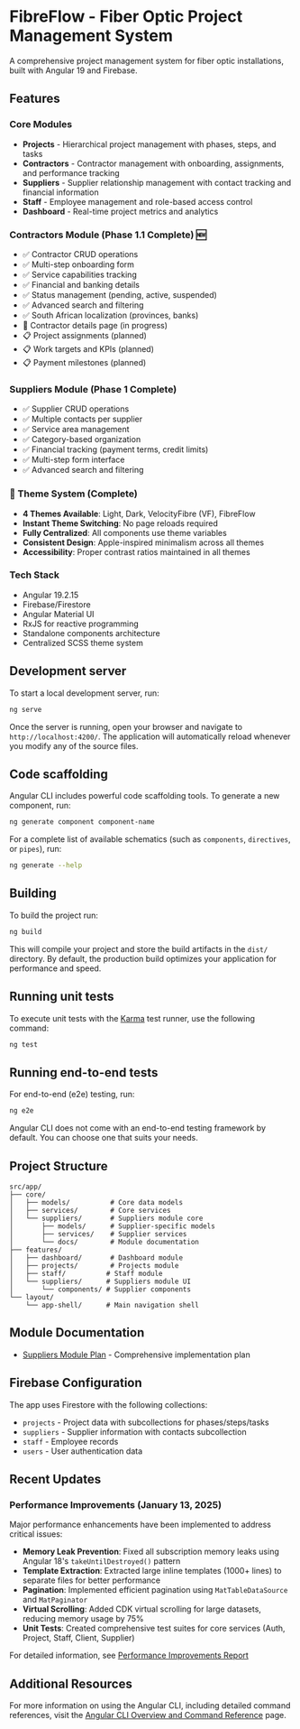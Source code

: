 # FibreFlow - Fiber Optic Project Management System

A comprehensive project management system for fiber optic installations, built with Angular 19 and Firebase.

## Features

### Core Modules
- **Projects** - Hierarchical project management with phases, steps, and tasks
- **Contractors** - Contractor management with onboarding, assignments, and performance tracking
- **Suppliers** - Supplier relationship management with contact tracking and financial information
- **Staff** - Employee management and role-based access control
- **Dashboard** - Real-time project metrics and analytics

### Contractors Module (Phase 1.1 Complete) 🆕
- ✅ Contractor CRUD operations
- ✅ Multi-step onboarding form
- ✅ Service capabilities tracking
- ✅ Financial and banking details
- ✅ Status management (pending, active, suspended)
- ✅ Advanced search and filtering
- ✅ South African localization (provinces, banks)
- 🚧 Contractor details page (in progress)
- 📋 Project assignments (planned)
- 📋 Work targets and KPIs (planned)
- 📋 Payment milestones (planned)

### Suppliers Module (Phase 1 Complete)
- ✅ Supplier CRUD operations
- ✅ Multiple contacts per supplier
- ✅ Service area management
- ✅ Category-based organization
- ✅ Financial tracking (payment terms, credit limits)
- ✅ Multi-step form interface
- ✅ Advanced search and filtering

### 🎨 Theme System (Complete)
- **4 Themes Available**: Light, Dark, VelocityFibre (VF), FibreFlow
- **Instant Theme Switching**: No page reloads required
- **Fully Centralized**: All components use theme variables
- **Consistent Design**: Apple-inspired minimalism across all themes
- **Accessibility**: Proper contrast ratios maintained in all themes

### Tech Stack
- Angular 19.2.15
- Firebase/Firestore
- Angular Material UI
- RxJS for reactive programming
- Standalone components architecture
- Centralized SCSS theme system

## Development server

To start a local development server, run:

```bash
ng serve
```

Once the server is running, open your browser and navigate to `http://localhost:4200/`. The application will automatically reload whenever you modify any of the source files.

## Code scaffolding

Angular CLI includes powerful code scaffolding tools. To generate a new component, run:

```bash
ng generate component component-name
```

For a complete list of available schematics (such as `components`, `directives`, or `pipes`), run:

```bash
ng generate --help
```

## Building

To build the project run:

```bash
ng build
```

This will compile your project and store the build artifacts in the `dist/` directory. By default, the production build optimizes your application for performance and speed.

## Running unit tests

To execute unit tests with the [Karma](https://karma-runner.github.io) test runner, use the following command:

```bash
ng test
```

## Running end-to-end tests

For end-to-end (e2e) testing, run:

```bash
ng e2e
```

Angular CLI does not come with an end-to-end testing framework by default. You can choose one that suits your needs.

## Project Structure

```
src/app/
├── core/
│   ├── models/          # Core data models
│   ├── services/        # Core services
│   └── suppliers/       # Suppliers module core
│       ├── models/      # Supplier-specific models
│       ├── services/    # Supplier services
│       └── docs/        # Module documentation
├── features/
│   ├── dashboard/       # Dashboard module
│   ├── projects/        # Projects module  
│   ├── staff/          # Staff module
│   └── suppliers/      # Suppliers module UI
│       └── components/ # Supplier components
└── layout/
    └── app-shell/      # Main navigation shell

```

## Module Documentation

- [Suppliers Module Plan](/src/app/core/suppliers/docs/suppliers-module-plan.md) - Comprehensive implementation plan

## Firebase Configuration

The app uses Firestore with the following collections:
- `projects` - Project data with subcollections for phases/steps/tasks
- `suppliers` - Supplier information with contacts subcollection
- `staff` - Employee records
- `users` - User authentication data

## Recent Updates

### Performance Improvements (January 13, 2025)

Major performance enhancements have been implemented to address critical issues:

- **Memory Leak Prevention**: Fixed all subscription memory leaks using Angular 18's `takeUntilDestroyed()` pattern
- **Template Extraction**: Extracted large inline templates (1000+ lines) to separate files for better performance
- **Pagination**: Implemented efficient pagination using `MatTableDataSource` and `MatPaginator`
- **Virtual Scrolling**: Added CDK virtual scrolling for large datasets, reducing memory usage by 75%
- **Unit Tests**: Created comprehensive test suites for core services (Auth, Project, Staff, Client, Supplier)

For detailed information, see [Performance Improvements Report](./docs/performance-improvements-report.md)

## Additional Resources

For more information on using the Angular CLI, including detailed command references, visit the [Angular CLI Overview and Command Reference](https://angular.dev/tools/cli) page.
